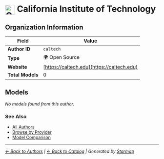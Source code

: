 # <img src="https://raw.githubusercontent.com/agentstation/starmap/master/internal/embedded/logos/caltech.svg" alt="California Institute of Technology" width="32" height="32" style="vertical-align: middle;"> California Institute of Technology
  
  
  
## Organization Information
  
| Field | Value |
|---------|---------|
| **Author ID** | `caltech` |
| **Type** | 🌍 Open Source |
| **Website** | [https://caltech.edu](https://caltech.edu) |
| **Total Models** | 0 |

  
## Models
  
*No models found from this author.*
  
### See Also
  
- [All Authors](../)
- [Browse by Provider](../../providers/)
- [Model Comparison](../../models/)
  
---
*_[← Back to Authors](../) | [← Back to Catalog](../../) | Generated by [Starmap](https://github.com/agentstation/starmap)_*